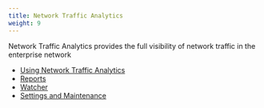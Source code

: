 ```yaml
---
title: Network Traffic Analytics
weight: 9
---
```


Network Traffic Analytics provides the full visibility of network traffic in the enterprise network

* <a href="/cloud_vista/netflow/usingnta">Using Network Traffic Analytics</a>
* <a href="/cloud_vista/netflow/reports">Reports</a>
* <a href="/cloud_vista/netflow/watcher">Watcher</a>
* <a href="/cloud_vista/netflow/settings_maintenance">Settings and Maintenance</a>
